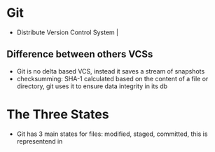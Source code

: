 # Git
+ Distribute Version Control System
|
## Difference between others VCSs
+ Git is no delta based VCS, instead it saves a stream of snapshots
+ checksumming: SHA-1 calculated based on the content of a file or directory, git uses it to ensure data integrity in its db

# The Three States
+ Git has 3 main states for files: modified, staged, committed, this is representend in 

